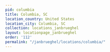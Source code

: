 ```yaml
---
pid: columbia
title: Columbia, SC
location_country: United States
location_city: Columbia, SC
collection: locations_janbrueghel
layout: locationpage_janbrueghel
order: '112'
permalink: "/janbrueghel/locations/columbia/"
---
```

